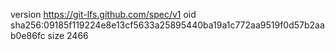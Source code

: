 version https://git-lfs.github.com/spec/v1
oid sha256:09185f119224e8e13cf5633a25895440ba19a1c772aa9519f0d57b2aab0e86fc
size 2466
